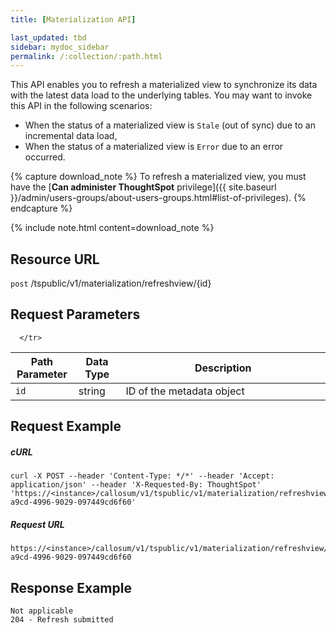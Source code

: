 ```yaml
---
title: [Materialization API]

last_updated: tbd
sidebar: mydoc_sidebar
permalink: /:collection/:path.html
---
```


This API enables you to refresh a materialized view to synchronize its data with the latest data load to the underlying tables. You may want to invoke this API in the following scenarios:
- When the status of a materialized view is `Stale` (out of sync) due to an incremental data load,
- When the status of a materialized view is `Error` due to an error occurred.

{% capture download_note %}
To refresh a materialized view, you must have the [**Can administer ThoughtSpot** privilege]({{ site.baseurl }}/admin/users-groups/about-users-groups.html#list-of-privileges).
{% endcapture %}

{% include note.html content=download_note %}


## Resource URL

<code class="api-method-post">post</code> /tspublic/v1/materialization/refreshview/{id}

## Request Parameters

<table>
   <colgroup>
      <col style="width:20%" />
      <col style="width:15%" />
      <col style="width:65%" />
   </colgroup>
   <thead>
      <tr>
         <th>Path Parameter</th>
         <th>Data Type</th>
         <th>Description</th>
      </tr>
   </thead>
   <tbody>
      <tr>
         <td><code>id</code></td>
         <td>string</td>
         <td>ID of the metadata object</td>

      </tr>

   </tbody>
</table>

## Request Example

##### cURL

```
curl -X POST --header 'Content-Type: */*' --header 'Accept: application/json' --header 'X-Requested-By: ThoughtSpot' 'https://<instance>/callosum/v1/tspublic/v1/materialization/refreshview/e27f3c1c-a9cd-4996-9029-097449cd6f60'
```

##### Request URL

```
https://<instance>/callosum/v1/tspublic/v1/materialization/refreshview/e27f3c1c-a9cd-4996-9029-097449cd6f60
```

## Response Example

```
Not applicable
204 - Refresh submitted
```

<!--## Error Codes

<table>
   <colgroup>
   <col style="width:20%" />
   <col style="width:60%" />
   <col style="width:20%" />
   </colgroup>
   <thead class="thead" style="text-align:left;">
      <tr>
         <th>Error Code</th>
         <th>Description</th>
         <th>HTTP Code</th>
      </tr>
   </thead>
   <tbody>
    <tr> <td><code>10002</code></td>  <td>Bad request. Invalid parameter values.</td> <td><code>400</code></td></tr>
    <tr> <td><code>10000</code></td>  <td>Internal server error.</td><td><code>500</code></td></tr>
  </tbody>
</table>-->
